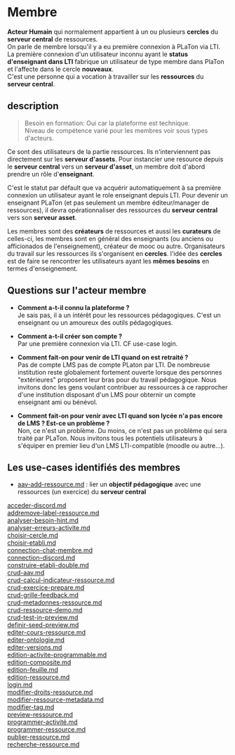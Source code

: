  
# Membre

**Acteur Humain** qui normalement appartient à un ou plusieurs **cercles** du **serveur central** de ressources.  
On parle de membre lorsqu'il y a eu première connexion à PLaTon via LTI.   
La première connexion d'un utilisateur inconnu ayant le **status d'enseignant dans LTI** fabrique un utilisateur de type membre dans PlaTon et l'affecte dans le cercle **nouveaux**.  
C'est une personne qui a vocation à travailler sur les **ressources** du **serveur central**.


## description

> Besoin en formation: Oui car la plateforme est technique. \
> Niveau de compétence varié pour les membres voir sous types d'acteurs.

Ce sont des utilisateurs de la partie ressources. Ils n'interviennent pas directement sur les **serveur d'assets**. Pour instancier une resource depuis le **serveur central** vers un **serveur d'asset**, un membre doit d'abord prendre un rôle d'**enseignant**. 

C'est le statut par défault que va acquérir automatiquement à sa première connexion un utilisateur ayant le role enseignant depuis LTI. Pour devenir un enseignant PLaTon (et pas seulement un membre éditeur/manager de ressources), il devra opérationnaliser des ressources du **serveur central** vers son **serveur asset**.

Les membres sont des **créateurs** de ressources et aussi les **curateurs** de celles-ci, les membres sont en général des enseignants (ou anciens ou afficionados de l'enseignement), créateur de mooc ou autre.
Organisateurs du travail sur les ressources ils s'organisent en **cercles**.
l'idée des **cercles** est de faire se rencontrer les utilisateurs ayant les **mêmes besoins** en termes d'enseignement. 

## Questions sur l'acteur membre

* **Comment a-t-il connu la plateforme ?**  \
  Je sais pas, il a un intérêt pour les ressources pédagogiques. C'est un enseignant ou un amoureux des outils pédagogiques.

* **Comment a-t-il créer son compte ?** \
  Par une première connexion via LTI. CF use-case login.

* **Comment fait-on pour venir de LTI quand on est retraité ?** \
  Pas de compte LMS pas de compte PLaton par LTI. De nombreuse institution reste globalement fortement ouverte lorsque des personnes "extérieures" proposent leur bras pour du travail pédagogique. Nous invitons donc les gens voulant contribuer au ressources à ce rapprocher d'une institution disposant d'un LMS pour obternir un compte enseignant ami ou bénévol.

* **Comment fait-on pour venir avec LTI quand son lycée n'a pas encore de LMS ? Est-ce un problème ?** \
  Non, ce n'est un problème. Du moins, ce n'est pas un problème qui sera traité par PLaTon. Nous invitons tous les potentiels utilisateurs à s'équiper en premier lieu d'un LMS LTI-compatible (moodle ou autre...).

## Les use-cases identifiés des membres

* [aav-add-ressource.md](https://github.com/PremierLangage/platon-conception/tree/master/UC/Membre/aav-add-ressource.md) : lier un **objectif pédagogique** avec une ressources (un exercice) du **serveur central**

[acceder-discord.md](https://github.com/PremierLangage/platon-conception/tree/master/UC/Membre/acceder-discord.md)   
[addremove-label-ressource.md](https://github.com/PremierLangage/platon-conception/tree/master/UC/Membre/addremove-label-ressource.md)   
[analyser-besoin-hint.md](https://github.com/PremierLangage/platon-conception/tree/master/UC/Membre/analyser-besoin-hint.md)   
[analyser-erreurs-activite.md](https://github.com/PremierLangage/platon-conception/tree/master/UC/Membre/analyser-erreurs-activite.md)   
[choisir-cercle.md](https://github.com/PremierLangage/platon-conception/tree/master/UC/Membre/choisir-cercle.md)   
[choisir-etabli.md](https://github.com/PremierLangage/platon-conception/tree/master/UC/Membre/choisir-etabli.md)   
[connection-chat-membre.md](https://github.com/PremierLangage/platon-conception/tree/master/UC/Membre/connection-chat-membre.md)   
[connection-discord.md](https://github.com/PremierLangage/platon-conception/tree/master/UC/Membre/connection-discord.md)   
[construire-etabli-double.md](https://github.com/PremierLangage/platon-conception/tree/master/UC/Membre/construire-etabli-double.md)   
[crud-aav.md](https://github.com/PremierLangage/platon-conception/tree/master/UC/Membre/crud-aav.md)   
[crud-calcul-indicateur-ressource.md](https://github.com/PremierLangage/platon-conception/tree/master/UC/Membre/crud-calcul-indicateur-ressource.md)   
[crud-exercice-prepare.md](https://github.com/PremierLangage/platon-conception/tree/master/UC/Membre/crud-exercice-prepare.md)   
[crud-grille-feedback.md](https://github.com/PremierLangage/platon-conception/tree/master/UC/Membre/crud-grille-feedback.md)   
[crud-metadonnes-ressource.md](https://github.com/PremierLangage/platon-conception/tree/master/UC/Membre/crud-metadonnes-ressource.md)   
[crud-ressource-demo.md](https://github.com/PremierLangage/platon-conception/tree/master/UC/Membre/crud-ressource-demo.md)   
[crud-test-in-preview.md](https://github.com/PremierLangage/platon-conception/tree/master/UC/Membre/crud-test-in-preview.md)   
[definir-seed-preview.md](https://github.com/PremierLangage/platon-conception/tree/master/UC/Membre/definir-seed-preview.md)   
[editer-cours-ressource.md](https://github.com/PremierLangage/platon-conception/tree/master/UC/Membre/editer-cours-ressource.md)   
[editer-ontologie.md](https://github.com/PremierLangage/platon-conception/tree/master/UC/Membre/editer-ontologie.md)   
[editer-versions.md](https://github.com/PremierLangage/platon-conception/tree/master/UC/Membre/editer-versions.md)   
[edition-activite-programmable.md](https://github.com/PremierLangage/platon-conception/tree/master/UC/Membre/edition-activite-programmable.md)   
[edition-composite.md](https://github.com/PremierLangage/platon-conception/tree/master/UC/Membre/edition-composite.md)   
[edition-feuille.md](https://github.com/PremierLangage/platon-conception/tree/master/UC/Membre/edition-feuille.md)   
[edition-ressource.md](https://github.com/PremierLangage/platon-conception/tree/master/UC/Membre/edition-ressource.md)   
[login.md](https://github.com/PremierLangage/platon-conception/tree/master/UC/Membre/login.md)   
[modifier-droits-ressource.md](https://github.com/PremierLangage/platon-conception/tree/master/UC/Membre/modifier-droits-ressource.md)   
[modifier-ressource-metadata.md](https://github.com/PremierLangage/platon-conception/tree/master/UC/Membre/modifier-ressource-metadata.md)   
[modifier-tag.md](https://github.com/PremierLangage/platon-conception/tree/master/UC/Membre/modifier-tag.md)   
[preview-ressource.md](https://github.com/PremierLangage/platon-conception/tree/master/UC/Membre/preview-ressource.md)   
[programmer-activité.md](https://github.com/PremierLangage/platon-conception/tree/master/UC/Membre/programmer-activité.md)   
[programmer-ressource.md](https://github.com/PremierLangage/platon-conception/tree/master/UC/Membre/programmer-ressource.md)   
[publier-ressource.md](https://github.com/PremierLangage/platon-conception/tree/master/UC/Membre/publier-ressource.md)   
[recherche-ressource.md](https://github.com/PremierLangage/platon-conception/tree/master/UC/Membre/recherche-ressource.md)   
